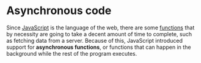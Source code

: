 # Asynchronous code

Since [JavaScript](javascript.md) is the language of the web, there are some [functions](js_functions.md) that by necessity are going to take a decent amount of time to complete, such as fetching data from a server. Because of this, JavaScript introduced support for **asynchronous functions**, or functions that can happen in the background while the rest of the program executes.